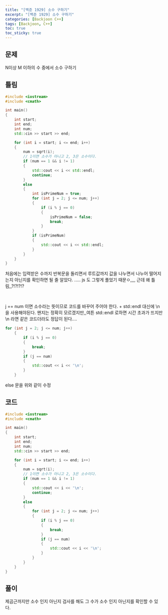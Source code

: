 ```yaml
---
title: "[백준 1929] 소수 구하기"
excerpt: "[백준 1929] 소수 구하기"
categories: [Backjoon C++]
tags: [Backjoon, C++]
toc: true
toc_sticky: true
---
```


## 문제

N이상 M 이하의 수 중에서 소수 구하기

## 틀림

```cpp
#include <iostream>
#include <cmath>

int main()
{
    int start;
    int end;
    int num;
    std::cin >> start >> end;

    for (int i = start; i <= end; i++)
    {
        num = sqrt(i);
        // 1이면 소수가 아니고 2, 3은 소수이다.
        if (num == 1 && i != 1)
        {
            std::cout << i << std::endl;
            continue;
        }
        else
        {
            int isPrimeNum = true;
            for (int j = 2; j <= num; j++)
            {
                if (i % j == 0)
                {
                    isPrimeNum = false;
                    break;
                }
            }
            if (isPrimeNum)
            {
                std::cout << i << std::endl;
            }
        }
    }
}
```

처음에는 입력받은 수까지 반복문을 돌리면서 루트값까지 값을 나누면서 나누어 떨어지는지 아닌지를 확인하면 될 줄 알았다. ..... js 도 그렇게 풀었기 때문ㅇ,,,, 근데 왜 틀림,,?!?!?!?

<br>

j == num 이면 소수라는 뜻이므로 코드를 바꾸어 주어야 한다. + std::endl 대신에 \n 을 사용해야된다. 왠지는 정확히 모르겠지만,,여튼 std::endl 로하면 시간 초과가 뜨지만 \n 라면 같은 코드더라도 정답이 된다....

```cpp
for (int j = 2; j <= num; j++)
    {
        if (i % j == 0)
        {
            break;
        }
        if (j == num)
        {
            std::cout << i << '\n';
        }
    }
```

else 문을 위와 같이 수정

## 코드

```cpp
#include <iostream>
#include <cmath>

int main()
{
    int start;
    int end;
    int num;
    std::cin >> start >> end;

    for (int i = start; i <= end; i++)
    {
        num = sqrt(i);
        // 1이면 소수가 아니고 2, 3은 소수이다.
        if (num == 1 && i != 1)
        {
            std::cout << i << '\n';
            continue;
        }
        else
        {
            for (int j = 2; j <= num; j++)
            {
                if (i % j == 0)
                {
                    break;
                }
                if (j == num)
                {
                    std::cout << i << '\n';
                }
            }
        }
    }
}
```

## 풀이

제곱근까지만 소수 인지 아닌지 검사를 해도 그 수가 소수 인지 아닌지를 확인할 수 있다.
